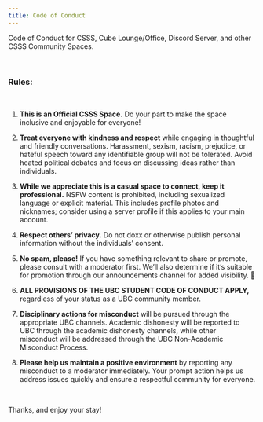 ```yaml
---
title: Code of Conduct
---
```


Code of Conduct for CSSS, Cube Lounge/Office, Discord Server, and other CSSS Community Spaces.

<br/>

### Rules:

&nbsp;

1. **This is an Official CSSS Space.** Do your part to make the space inclusive and enjoyable for everyone!

2. **Treat everyone with kindness and respect** while engaging in thoughtful and friendly conversations. Harassment, sexism, racism, prejudice, or hateful speech toward any identifiable group will not be tolerated. Avoid heated political debates and focus on discussing ideas rather than individuals.

3. **While we appreciate this is a casual space to connect, keep it professional.** NSFW content is prohibited, including sexualized language or explicit material. This includes profile photos and nicknames; consider using a server profile if this applies to your main account.

4. **Respect others’ privacy.** Do not doxx or otherwise publish personal information without the individuals’ consent.

5. **No spam, please!** If you have something relevant to share or promote, please consult with a moderator first. We’ll also determine if it’s suitable for promotion through our announcements channel for added visibility. 🙂

6. **ALL PROVISIONS OF THE UBC STUDENT CODE OF CONDUCT APPLY,** regardless of your status as a UBC community member.

7. **Disciplinary actions for misconduct** will be pursued through the appropriate UBC channels. Academic dishonesty will be reported to UBC through the academic dishonesty channels, while other misconduct will be addressed through the UBC Non-Academic Misconduct Process.

8. **Please help us maintain a positive environment** by reporting any misconduct to a moderator immediately. Your prompt action helps us address issues quickly and ensure a respectful community for everyone.

&nbsp;

Thanks, and enjoy your stay!

&nbsp;

